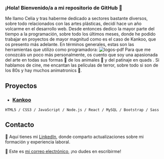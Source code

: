 ### ¡Hola! Bienvenido/a a mi repositorio de GitHub 👋
Me llamo Celia y tras haberme dedicado a sectores bastante diversos, sobre todo relacionados con las artes plásticas, decidí hace un año volcarme en el desarrollo web. Desde entonces dedico la mayor parte del tiempo a la programación, sobre todo los últimos meses, donde he podido trabajar en proyectos de mayor magnitud como es el caso de Kankoo, que os presento más adelante. En términos generales, estas son las herramientas que utilizo como programadora:
![logos-pdf](https://github.com/Celiagarcialopez/Celiagarcialopez/assets/146743327/75677553-a406-449b-9b08-4966d709513e)
Para que me conozcáis un poco más personalmente, os cuento que soy una apasionada del arte en todas sus formas 🎨 de los animales 🐥 y del patinaje en quads . Si hablamos de cine, me encantan las películas de terror, sobre todo si son de los 80s y hay muchos animatronics 🧟.
## Proyectos
- ### [**Kankoo**](https://github.com/Celiagarcialopez/Kankoo)
`HTML5 / CSS3 / JavaScript / Node.js / React / MySQL / Bootstrap / Sass`
## Contacto
🔗 Aquí tienes mi [LinkedIn](https://www.linkedin.com/in/celia-garcia-lopez), donde comparto actualizaciones sobre mi formación y experiencia laboral.


📧 Este es [mi correo electrónico](celiagarcia0315@gmail.com), ¡no dudes en escribirme!

<!--
**Celiagarcialopez/Celiagarcialopez** is a ✨ _special_ ✨ repository because its `README.md` (this file) appears on your GitHub profile.

Here are some ideas to get you started:

- 🔭 I’m currently working on ...
- 🌱 I’m currently learning ...
- 👯 I’m looking to collaborate on ...
- 🤔 I’m looking for help with ...
- 💬 Ask me about ...
- 📫 How to reach me: ...
- 😄 Pronouns: ...
- ⚡ Fun fact: ...
-->
